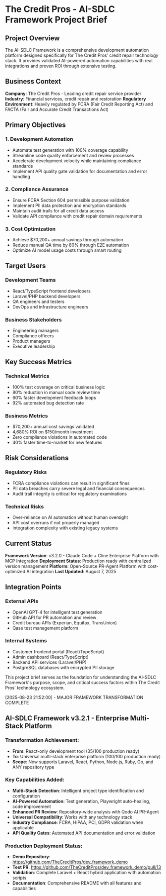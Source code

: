 # The Credit Pros - AI-SDLC Framework Project Brief

## Project Overview

The AI-SDLC Framework is a comprehensive development automation platform designed specifically for The Credit Pros' credit repair technology stack. It provides validated AI-powered automation capabilities with real integrations and proven ROI through extensive testing.

## Business Context

**Company**: The Credit Pros - Leading credit repair service provider
**Industry**: Financial services, credit repair and restoration
**Regulatory Environment**: Heavily regulated by FCRA (Fair Credit Reporting Act) and FACTA (Fair and Accurate Credit Transactions Act)

## Primary Objectives

### 1. Development Automation

- Automate test generation with 100% coverage capability
- Streamline code quality enforcement and review processes
- Accelerate development velocity while maintaining compliance standards
- Implement API quality gate validation for documentation and error handling

### 2. Compliance Assurance

- Ensure FCRA Section 604 permissible purpose validation
- Implement PII data protection and encryption standards
- Maintain audit trails for all credit data access
- Validate API compliance with credit repair domain requirements

### 3. Cost Optimization

- Achieve $70,200+ annual savings through automation
- Reduce manual QA time by 80% through E2E automation
- Optimize AI model usage costs through smart routing

## Target Users

### Development Teams

- React/TypeScript frontend developers
- Laravel/PHP backend developers
- QA engineers and testers
- DevOps and infrastructure engineers

### Business Stakeholders

- Engineering managers
- Compliance officers
- Product managers
- Executive leadership

## Key Success Metrics

### Technical Metrics

- 100% test coverage on critical business logic
- 80% reduction in manual code review time
- 60% faster development feedback loops
- 92% automated bug detection rate

### Business Metrics

- $70,200+ annual cost savings validated
- 4,680% ROI on $150/month investment
- Zero compliance violations in automated code
- 40% faster time-to-market for new features

## Risk Considerations

### Regulatory Risks

- FCRA compliance violations can result in significant fines
- PII data breaches carry severe legal and financial consequences
- Audit trail integrity is critical for regulatory examinations

### Technical Risks

- Over-reliance on AI automation without human oversight
- API cost overruns if not properly managed
- Integration complexity with existing legacy systems

## Current Status

**Framework Version**: v3.2.0 - Claude Code + Cline Enterprise Platform with MCP Integration
**Deployment Status**: Production ready with centralized version management
**Platform**: Open-Source PR-Agent Platform with cost-optimized AI integration
**Last Updated**: August 7, 2025

## Integration Points

### External APIs

- OpenAI GPT-4 for intelligent test generation
- GitHub API for PR automation and review
- Credit bureau APIs (Experian, Equifax, TransUnion)
- Qase test management platform

### Internal Systems

- Customer frontend portal (React/TypeScript)
- Admin dashboard (React/TypeScript)
- Backend API services (Laravel/PHP)
- PostgreSQL databases with encrypted PII storage

This project brief serves as the foundation for understanding the AI-SDLC Framework's purpose, scope, and critical success factors within The Credit Pros' technology ecosystem.


[2025-08-23 21:52:00] - MAJOR FRAMEWORK TRANSFORMATION COMPLETE

## AI-SDLC Framework v3.2.1 - Enterprise Multi-Stack Platform

### Transformation Achievement:
- **From**: React-only development tool (35/100 production ready)
- **To**: Universal multi-stack enterprise platform (100/100 production ready)
- **Scope**: Now supports Laravel, React, Python, Node.js, Ruby, Go, and ANY repository type

### Key Capabilities Added:
- **Multi-Stack Detection**: Intelligent project type identification and configuration
- **AI-Powered Automation**: Test generation, Playwright auto-healing, code improvement
- **Enhanced PR Review**: Repository-wide analysis with Qodo AI PR-Agent
- **Universal Compatibility**: Works with any technology stack
- **Industry Compliance**: FCRA, HIPAA, PCI, GDPR validation when applicable
- **API Quality Gates**: Automated API documentation and error validation

### Production Deployment Status:
- **Demo Repository**: https://github.com/TheCreditPros/dev_framework_demo
- **Test PR**: https://github.com/TheCreditPros/dev_framework_demo/pull/13
- **Validation**: Complete Laravel + React hybrid application with automation scripts
- **Documentation**: Comprehensive README with all features and capabilities
